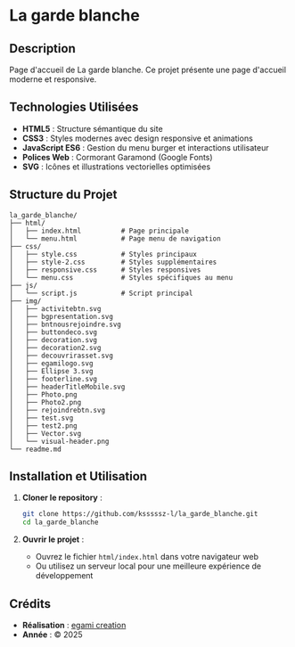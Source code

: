 # La garde blanche

## Description

Page d'accueil de La garde blanche. Ce projet présente une page d'accueil moderne et responsive.

## Technologies Utilisées

- **HTML5** : Structure sémantique du site
- **CSS3** : Styles modernes avec design responsive et animations
- **JavaScript ES6** : Gestion du menu burger et interactions utilisateur
- **Polices Web** : Cormorant Garamond (Google Fonts)
- **SVG** : Icônes et illustrations vectorielles optimisées

## Structure du Projet

```
la_garde_blanche/
├── html/
│   ├── index.html          # Page principale
│   └── menu.html           # Page menu de navigation
├── css/
│   ├── style.css           # Styles principaux
│   ├── style-2.css         # Styles supplémentaires
│   ├── responsive.css      # Styles responsives
│   └── menu.css            # Styles spécifiques au menu
├── js/
│   └── script.js           # Script principal
├── img/
│   ├── activitebtn.svg
│   ├── bgpresentation.svg
│   ├── bntnousrejoindre.svg
│   ├── buttondeco.svg
│   ├── decoration.svg
│   ├── decoration2.svg
│   ├── decouvrirasset.svg
│   ├── egamilogo.svg
│   ├── Ellipse 3.svg
│   ├── footerline.svg
│   ├── headerTitleMobile.svg
│   ├── Photo.png
│   ├── Photo2.png
│   ├── rejoindrebtn.svg
│   ├── test.svg
│   ├── test2.png
│   ├── Vector.svg
│   └── visual-header.png
└── readme.md
```

## Installation et Utilisation

1. **Cloner le repository** :
   ```bash
   git clone https://github.com/ksssssz-l/la_garde_blanche.git
   cd la_garde_blanche
   ```

2. **Ouvrir le projet** :
   - Ouvrez le fichier `html/index.html` dans votre navigateur web
   - Ou utilisez un serveur local pour une meilleure expérience de développement

## Crédits
- **Réalisation** : [egami creation](https://www.egami-creation.com/)
- **Année** : © 2025